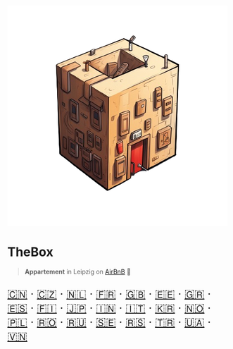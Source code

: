 <!-- _coverpage.md -->

![logo](../_media/artwork/thebox-logo-art.png ':size=400')

# TheBox

> **Appartement** in Leipzig on [AirBnB](https://www.airbnb.de/rooms/638113290220817516?preview_for_ml=true&source_impression_id=p3_1702474313_zzOPpN9yz5Y9dSNR) 🦄

<div style="font-size: 1.6rem">

[🇨🇳](README.zh-CN.md) ‧
[🇨🇿](README.cs.md) ‧
[🇳🇱](README.nl.md) ‧
[🇫🇷](README.fr.md) ‧
[🇬🇧](README.en.md) ‧
[🇪🇪](README.et.md) ‧
[🇬🇷](README.el.md) ‧
[🇪🇸](README.es.md) ‧
[🇫🇮](README.fi.md) ‧
[🇯🇵](README.ja.md) ‧
[🇮🇳](README.hi.md) ‧
[🇮🇹](README.it.md) ‧
[🇰🇷](README.ko.md) ‧
[🇳🇴](README.no.md) ‧
[🇵🇱](README.pl.md) ‧
[🇷🇴](README.ro.md) ‧
[🇷🇺](README.ru.md) ‧
[🇸🇪](README.sv.md) ‧
[🇷🇸](README.sr.md) ‧
[🇹🇷](README.tr.md) ‧
[🇺🇦](README.uk.md) ‧
[🇻🇳](README.vi.md)

</div>
